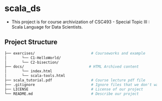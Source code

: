 # scala_ds
- This project is for course archivization of CSC493 - Special Topic III : Scala Language for Data Scientists.

## Project Structure
```bash
├── exercises/                          # Courseworks and example
│       └── C1-HelloWorld/
│       └── C2-bisection/
├── docs/                              # HTML Archived content
│       └── index.html
│       └── scala-tools.html
├── scala_tutorial.pdf                  # Course lecture pdf file
├── .gitignore                          # Ignore files that we don't want to commit to Git
├── LICENSE                             # License of our project
└── README.md                           # Describe our project
```
